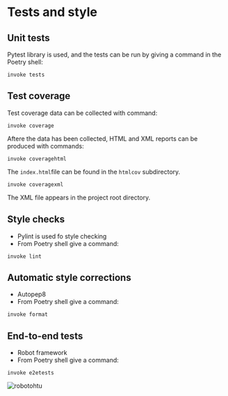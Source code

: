 # Tests and style

## Unit tests

Pytest library is used, and the tests can be run by giving a command in
the Poetry shell:

```
invoke tests
```

## Test coverage

Test coverage data can be collected with command:

```
invoke coverage
```

Aftere the data has been collected, HTML and XML reports
can be produced with commands:

```
invoke coveragehtml
```

The `index.html`file can be found in the `htmlcov` subdirectory.

```
invoke coveragexml
```

The XML file appears in the project root directory.



## Style checks
- Pylint is used fo style checking
- From Poetry shell give a command:

```
invoke lint
```

## Automatic style corrections
- Autopep8
- From Poetry shell give a command:

```
invoke format
```

## End-to-end tests
- Robot framework 
- From Poetry shell give a command:

```
invoke e2etests
```

![robotohtu](https://user-images.githubusercontent.com/80696138/192254326-f192158d-99ad-4af5-a527-cb3d6305585c.png)
